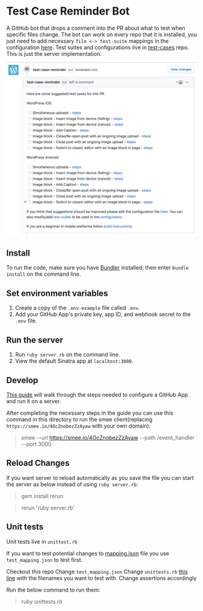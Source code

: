 # Test Case Reminder Bot

A GitHub bot that drops a comment into the PR about what to test when specific files change. The bot can work on every repo that it is installed, you just need to add necessary `file <-> test-suite` mappings in the configuration [here](https://github.com/wordpress-mobile/test-cases/blob/master/config/mapping.json). Test suites and configurations live in [test-cases](https://github.com/wordpress-mobile/test-cases) repo. This is just the server implementation.

![Screenshot](screenshot.png)

## Install

To run the code, make sure you have [Bundler](http://gembundler.com/) installed; then enter `bundle install` on the command line.

## Set environment variables

1. Create a copy of the `.env-example` file called `.env`.
2. Add your GitHub App's private key, app ID, and webhook secret to the `.env` file.

## Run the server

1. Run `ruby server.rb` on the command line.
2. View the default Sinatra app at `localhost:3000`.

## Develop

[This guide](https://developer.github.com/apps/quickstart-guides/setting-up-your-development-environment/) will walk through the steps needed to configure a GitHub App and run it on a server.

After completing the necessary steps in the guide you can use this command in this directory to run the smee client(replacing `https://smee.io/4OcZnobezZzAyaw` with your own domain):

> smee --url https://smee.io/4OcZnobezZzAyaw --path /event_handler --port 3000

## Reload Changes

If you want server to reload automatically as you save the file  you can start the server as below instead of using `ruby server.rb`:

> gem install rerun

> rerun 'ruby server.rb'

## Unit tests

Unit tests live in `unittest.rb`

If you want to test potential changes to [mapping.json](https://github.com/wordpress-mobile/test-cases/blob/master/config/mapping.json) file you use `test_mapping.json` to test first.

Checkout this repo
Change `test_mapping.json`
Change `unittests.rb` [this line](https://github.com/wordpress-mobile/test-case-reminder-bot/blob/e12c02305f31bf6c3c6d76f9f3d370c0b4703d3e/unittests.rb#L27) with the filenames you want to test with.
Change assertions accordingly

Run the below command to run them:

> ruby unittests.rb
